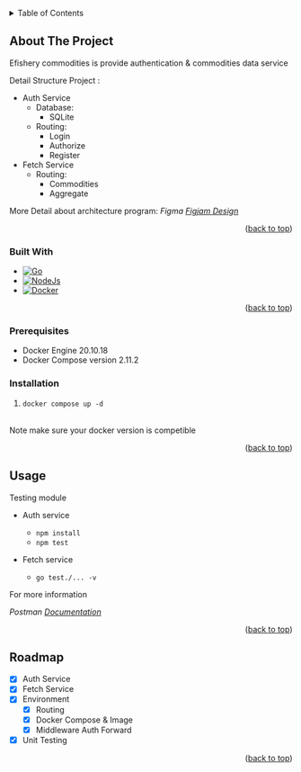 <a name="readme-top"></a>
<!-- TABLE OF CONTENTS -->
<details>
  <summary>Table of Contents</summary>
  <ol>
    <li>
      <a href="#about-the-project">About The Project</a>
      <ul>
        <li><a href="#built-with">Built With</a></li>
      </ul>
    </li>
    <li><a href="#prerequisites">Prerequisites</a></li>
    <li><a href="#installation">Installation</a></li>
    <li><a href="#usage">Usage</a></li>
    <li><a href="#roadmap">Roadmap</a></li>
  </ol>
</details>



<!-- ABOUT THE PROJECT -->
## About The Project

Efishery commodities is provide authentication & commodities data service

Detail Structure Project :
* Auth Service
  * Database:
    * SQLite
  * Routing:
    * Login
    * Authorize
    * Register
* Fetch Service
  * Routing:
    * Commodities
    * Aggregate

More Detail about architecture program:
_Figma [Figjam Design][Design-url]_
<p align="right">(<a href="#readme-top">back to top</a>)</p>



### Built With

* [![Go][Go.com]][Go-url]
* [![NodeJs][Node.com]][Node-url]
* [![Docker][Docker.com]][Docker-url]


<p align="right">(<a href="#readme-top">back to top</a>)</p>

### Prerequisites
* Docker Engine 20.10.18
* Docker Compose version 2.11.2

### Installation
1. ```docker compose up -d```
<br />
Note make sure your docker version is competible
<p align="right">(<a href="#readme-top">back to top</a>)</p>



<!-- USAGE EXAMPLES -->
## Usage
Testing module
  - Auth service
    - `npm install`
    - `npm test`

  - Fetch service
    - `go test./... -v`

For more information 

_Postman [Documentation](https://postman.com/belivine/workspace/efishery-backend)_

<p align="right">(<a href="#readme-top">back to top</a>)</p>



<!-- ROADMAP -->
## Roadmap

- [x] Auth Service
- [x] Fetch Service
- [x] Environment
    - [x] Routing
    - [x] Docker Compose & Image
    - [x] Middleware Auth Forward
- [x] Unit Testing
<p align="right">(<a href="#readme-top">back to top</a>)</p>

<!-- https://www.markdownguide.org/basic-syntax/#reference-style-links -->
[linkedin-url]: https://www.linkedin.com/in/muhammad-saiful-abdulah-079545186/
[Design-url]:https://www.figma.com/file/oVnEMhG7Y6BAq5VXbHYT4r/efishery-reqruitment-design-backend?node-id=0%3A1&t=n5IwguYSyDga205K-1
[GO.com]:https://img.shields.io/badge/GO%201.19-0769AD?style=flat&logo=go&logoColor=white
[GO-Url]:https://go.dev/
[Docker.com]:https://img.shields.io/badge/docker-003f8c?style=flat&logo=docker&logoColor=white
[Docker-Url]:https://www.docker.com/
[Node.com]:https://img.shields.io/badge/node.js-74b858?style=flat&logo=javascript&logoColor=white
[Node-Url]:https://nodejs.org/en/
